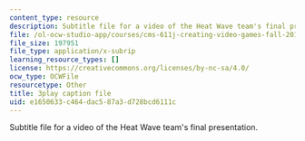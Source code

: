 ```yaml
---
content_type: resource
description: Subtitle file for a video of the Heat Wave team's final presentation.
file: /ol-ocw-studio-app/courses/cms-611j-creating-video-games-fall-2014/e1650633c464dac587a3d728bcd6111c_sKolTx6sxUo.srt
file_size: 197951
file_type: application/x-subrip
learning_resource_types: []
license: https://creativecommons.org/licenses/by-nc-sa/4.0/
ocw_type: OCWFile
resourcetype: Other
title: 3play caption file
uid: e1650633-c464-dac5-87a3-d728bcd6111c
---
```

Subtitle file for a video of the Heat Wave team's final presentation.